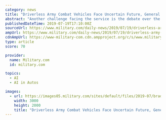 ```yaml
---
category: news
title: "Driverless Army Combat Vehicles Face Uncertain Future, General Says"
abstract: "Another challenge facing the service is the debate over the ethical application of artificial intelligence (AI), another key technology needed for success on the future battlefield, he said. \"I just get this mental image when I talk about artificial ..."
publishedDateTime: 2019-07-19T17:10:00Z
sourceUrl: https://www.military.com/daily-news/2019/07/19/driverless-army-combat-vehicles-face-uncertain-future-general-says.html
ampUrl: https://www.military.com/daily-news/2019/07/19/driverless-army-combat-vehicles-face-uncertain-future-general-says.html/amp
cdnAmpUrl: https://www-military-com.cdn.ampproject.org/c/s/www.military.com/daily-news/2019/07/19/driverless-army-combat-vehicles-face-uncertain-future-general-says.html/amp
type: article
score: 70

provider:
  name: Military.com
  id: military.com

topics:
  - AI
  - AI in Autos

images:
  - url: https://images05.military.com/sites/default/files/2019-07/bradleys-3000.jpg
    width: 3000
    height: 2000
    title: "Driverless Army Combat Vehicles Face Uncertain Future, General Says"
---
```

